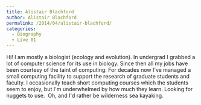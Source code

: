 ```yaml
---
title: Alistair Blachford
author: Alistair Blachford
permalink: /2014/04/alistair-blachford/
categories:
  - Biography
  - Live 01
---
```

Hi! I am mostly a biologist (ecology and evolution). In undergrad I grabbed a lot of computer science for its use in biology. Since then all my jobs have been courtesy of the taint of computing. For decades now I've managed a small computing facility to support the research of graduate students and faculty. I occasionally teach short computing courses which the students seem to enjoy, but I'm underwhelmed by how much they learn. Looking for nuggets to use.  Oh, and I'd rather be wilderness sea kayaking.
